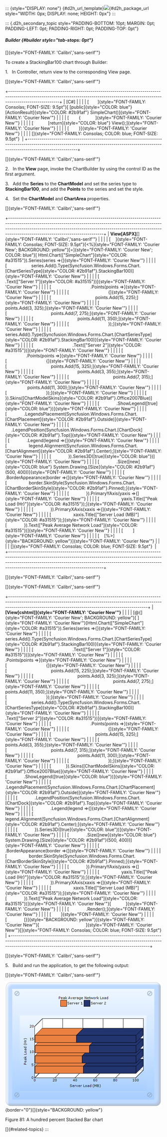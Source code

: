 ::: {style="DISPLAY: none"}
[](ms-xhelp:///?Id=d2h_url_template){#d2h_url_template}![](!package_url!){#d2h_package_url style="WIDTH: 0px; DISPLAY: none; HEIGHT: 0px"}
:::

::: {.d2h_secondary_topic style="PADDING-BOTTOM: 10pt; MARGIN: 0pt; PADDING-LEFT: 0pt; PADDING-RIGHT: 0pt; PADDING-TOP: 0pt"}
##### Builder {#builder style="tab-stops: 0pt"}

[]{style="FONT-FAMILY: 'Calibri','sans-serif'"} 

To create a StackingBar100 chart through Builder:

1.   In Controller, return view to the corresponding View page.

[]{style="FONT-FAMILY: 'Calibri','sans-serif'"} 

+-------------------------------------------------------------------------------------------------------------------------------------------------------------------------------------+
| \[C#\]                                                                                                                                                                              |
|                                                                                                                                                                                     |
| [       ]{style="FONT-FAMILY: Consolas; FONT-SIZE: 9.5pt"}[ [public]{style="COLOR: blue"} [ActionResult]{style="COLOR: #2b91af"} SimpleChart()]{style="FONT-FAMILY: 'Courier New'"} |
|                                                                                                                                                                                     |
| [        {            ]{style="FONT-FAMILY: 'Courier New'"}                                                                                                                         |
|                                                                                                                                                                                     |
| [            [return]{style="COLOR: blue"} View();]{style="FONT-FAMILY: 'Courier New'"}                                                                                             |
|                                                                                                                                                                                     |
| [        }]{style="FONT-FAMILY: 'Courier New'"}                                                                                                                                     |
|                                                                                                                                                                                     |
| []{style="FONT-FAMILY: Consolas; COLOR: blue; FONT-SIZE: 9.5pt"}                                                                                                                    |
+-------------------------------------------------------------------------------------------------------------------------------------------------------------------------------------+

[]{style="FONT-FAMILY: 'Calibri','sans-serif'"} 

2.   In the **View** page, invoke the ChartBuilder by using the control ID as the first argument.

3.   Add the **Series** to the **ChartModel** and set the series type to **StackingBar100**, and add the **Points** to the series and set the style.

4.   Set the **ChartModel** and **ChartArea** properties.

[]{style="FONT-FAMILY: 'Calibri','sans-serif'"} 

+-----------------------------------------------------------------------------------------------------------------------------------------------------------------------------------------------------------------------------------------------------------------------------------------+
| **View\[ASPX\]**[]{style="FONT-FAMILY: 'Calibri','sans-serif'"}                                                                                                                                                                                                                         |
|                                                                                                                                                                                                                                                                                         |
| [    ]{style="FONT-FAMILY: Consolas; FONT-SIZE: 9.5pt"}[\<%]{style="FONT-FAMILY: 'Courier New'; BACKGROUND: yellow"}[=]{style="FONT-FAMILY: 'Courier New'; COLOR: blue"}[ Html.Chart([\"SimpleChart\"]{style="COLOR: #a31515"}).Series(series =\>{]{style="FONT-FAMILY: 'Courier New'"} |
|                                                                                                                                                                                                                                                                                         |
| [                    series.Add().Type(Syncfusion.Windows.Forms.Chart.[ChartSeriesType]{style="COLOR: #2b91af"}.StackingBar100)]{style="FONT-FAMILY: 'Courier New'"}                                                                                                                    |
|                                                                                                                                                                                                                                                                                         |
| [                                .Text([\"Server 1\"]{style="COLOR: #a31515"})]{style="FONT-FAMILY: 'Courier New'"}                                                                                                                                                                     |
|                                                                                                                                                                                                                                                                                         |
| [                                .Points(points =\>]{style="FONT-FAMILY: 'Courier New'"}                                                                                                                                                                                                |
|                                                                                                                                                                                                                                                                                         |
| [                                {]{style="FONT-FAMILY: 'Courier New'"}                                                                                                                                                                                                                 |
|                                                                                                                                                                                                                                                                                         |
| [                                    points.Add(15, 225);]{style="FONT-FAMILY: 'Courier New'"}                                                                                                                                                                                          |
|                                                                                                                                                                                                                                                                                         |
| [                                    points.Add(3, 325);]{style="FONT-FAMILY: 'Courier New'"}                                                                                                                                                                                           |
|                                                                                                                                                                                                                                                                                         |
| [                                    points.Add(7, 275);]{style="FONT-FAMILY: 'Courier New'"}                                                                                                                                                                                           |
|                                                                                                                                                                                                                                                                                         |
| [                                    points.Add(11, 350);]{style="FONT-FAMILY: 'Courier New'"}                                                                                                                                                                                          |
|                                                                                                                                                                                                                                                                                         |
| [                                });]{style="FONT-FAMILY: 'Courier New'"}                                                                                                                                                                                                               |
|                                                                                                                                                                                                                                                                                         |
| [                    series.Add().Type(Syncfusion.Windows.Forms.Chart.[ChartSeriesType]{style="COLOR: #2b91af"}.StackingBar100)]{style="FONT-FAMILY: 'Courier New'"}                                                                                                                    |
|                                                                                                                                                                                                                                                                                         |
| [                                .Text([\"Server 2\"]{style="COLOR: #a31515"})]{style="FONT-FAMILY: 'Courier New'"}                                                                                                                                                                     |
|                                                                                                                                                                                                                                                                                         |
| [                                .Points(points =\>]{style="FONT-FAMILY: 'Courier New'"}                                                                                                                                                                                                |
|                                                                                                                                                                                                                                                                                         |
| [                                {]{style="FONT-FAMILY: 'Courier New'"}                                                                                                                                                                                                                 |
|                                                                                                                                                                                                                                                                                         |
| [                                    points.Add(15, 325);]{style="FONT-FAMILY: 'Courier New'"}                                                                                                                                                                                          |
|                                                                                                                                                                                                                                                                                         |
| [                                    points.Add(3, 355);]{style="FONT-FAMILY: 'Courier New'"}                                                                                                                                                                                           |
|                                                                                                                                                                                                                                                                                         |
| [                                    points.Add(7, 315);]{style="FONT-FAMILY: 'Courier New'"}                                                                                                                                                                                           |
|                                                                                                                                                                                                                                                                                         |
| [                                    points.Add(11, 300);]{style="FONT-FAMILY: 'Courier New'"}                                                                                                                                                                                          |
|                                                                                                                                                                                                                                                                                         |
| [                                });]{style="FONT-FAMILY: 'Courier New'"}                                                                                                                                                                                                               |
|                                                                                                                                                                                                                                                                                         |
| [            }).Skins([ChartModelSkins]{style="COLOR: #2b91af"}.Office2007Blue)]{style="FONT-FAMILY: 'Courier New'"}                                                                                                                                                                    |
|                                                                                                                                                                                                                                                                                         |
| [              .ShowLegend([true]{style="COLOR: blue"})]{style="FONT-FAMILY: 'Courier New'"}                                                                                                                                                                                            |
|                                                                                                                                                                                                                                                                                         |
| [              .LegendsPlacement(Syncfusion.Windows.Forms.Chart.[ChartPlacement]{style="COLOR: #2b91af"}.Outside)]{style="FONT-FAMILY: 'Courier New'"}                                                                                                                                  |
|                                                                                                                                                                                                                                                                                         |
| [              .LegendPosition(Syncfusion.Windows.Forms.Chart.[ChartDock]{style="COLOR: #2b91af"}.Top)]{style="FONT-FAMILY: 'Courier New'"}                                                                                                                                             |
|                                                                                                                                                                                                                                                                                         |
| [              .Legend(legend =\>{]{style="FONT-FAMILY: 'Courier New'"}                                                                                                                                                                                                                 |
|                                                                                                                                                                                                                                                                                         |
| [                  legend.Alignment(Syncfusion.Windows.Forms.Chart.[ChartAlignment]{style="COLOR: #2b91af"}.Center);]{style="FONT-FAMILY: 'Courier New'"}                                                                                                                               |
|                                                                                                                                                                                                                                                                                         |
| [              }).Series3D([true]{style="COLOR: blue"})]{style="FONT-FAMILY: 'Courier New'"}                                                                                                                                                                                            |
|                                                                                                                                                                                                                                                                                         |
| [              .Size([new]{style="COLOR: blue"} System.Drawing.[Size]{style="COLOR: #2b91af"}(500, 400))]{style="FONT-FAMILY: 'Courier New'"}                                                                                                                                           |
|                                                                                                                                                                                                                                                                                         |
| [              .BorderAppearance(border =\>{]{style="FONT-FAMILY: 'Courier New'"}                                                                                                                                                                                                       |
|                                                                                                                                                                                                                                                                                         |
| [                  border.SkinStyle(Syncfusion.Windows.Forms.Chart.[ChartBorderSkinStyle]{style="COLOR: #2b91af"}.Pinned);]{style="FONT-FAMILY: 'Courier New'"}                                                                                                                         |
|                                                                                                                                                                                                                                                                                         |
| [              }).PrimaryYAxis(yaxis =\>{]{style="FONT-FAMILY: 'Courier New'"}                                                                                                                                                                                                          |
|                                                                                                                                                                                                                                                                                         |
| [                  yaxis.Title([\"Peak Load (Hr)\"]{style="COLOR: #a31515"});]{style="FONT-FAMILY: 'Courier New'"}                                                                                                                                                                      |
|                                                                                                                                                                                                                                                                                         |
| [              }).PrimaryXAxis(xaxis =\>{]{style="FONT-FAMILY: 'Courier New'"}                                                                                                                                                                                                          |
|                                                                                                                                                                                                                                                                                         |
| [                  xaxis.Title([\"Server Load (MB)\"]{style="COLOR: #a31515"});]{style="FONT-FAMILY: 'Courier New'"}                                                                                                                                                                    |
|                                                                                                                                                                                                                                                                                         |
| [              }).Text([\"Peak Average Network Load\"]{style="COLOR: #a31515"})]{style="FONT-FAMILY: 'Courier New'"}                                                                                                                                                                    |
|                                                                                                                                                                                                                                                                                         |
| [        ]{style="FONT-FAMILY: 'Courier New'"}                                                                                                                                                                                                                                          |
|                                                                                                                                                                                                                                                                                         |
| [    [%\>]{style="BACKGROUND: yellow"}]{style="FONT-FAMILY: 'Courier New'"}                                                                                                                                                                                                             |
|                                                                                                                                                                                                                                                                                         |
| []{style="FONT-FAMILY: Consolas; COLOR: blue; FONT-SIZE: 9.5pt"}                                                                                                                                                                                                                        |
+-----------------------------------------------------------------------------------------------------------------------------------------------------------------------------------------------------------------------------------------------------------------------------------------+

[]{style="FONT-FAMILY: 'Calibri','sans-serif'"} 

[]{style="FONT-FAMILY: 'Calibri','sans-serif'"} 

+---------------------------------------------------------------------------------------------------------------------------------------------------------------------------------------------------------------------------------+
| **[View\[cshtml\]]{style="FONT-FAMILY: 'Courier New'"}**                                                                                                                                                                        |
|                                                                                                                                                                                                                                 |
| [\@{]{style="FONT-FAMILY: 'Courier New'; BACKGROUND: yellow"}[ ]{style="FONT-FAMILY: 'Courier New'"}[Html.Chart([\"SimpleChart\"]{style="COLOR: #a31515"}).Series(series =\>{]{style="FONT-FAMILY: 'Courier New'"}              |
|                                                                                                                                                                                                                                 |
| [                    series.Add().Type(Syncfusion.Windows.Forms.Chart.[ChartSeriesType]{style="COLOR: #2b91af"}.StackingBar100)]{style="FONT-FAMILY: 'Courier New'"}                                                            |
|                                                                                                                                                                                                                                 |
| [                                .Text([\"Server 1\"]{style="COLOR: #a31515"})]{style="FONT-FAMILY: 'Courier New'"}                                                                                                             |
|                                                                                                                                                                                                                                 |
| [                                .Points(points =\>]{style="FONT-FAMILY: 'Courier New'"}                                                                                                                                        |
|                                                                                                                                                                                                                                 |
| [                                {]{style="FONT-FAMILY: 'Courier New'"}                                                                                                                                                         |
|                                                                                                                                                                                                                                 |
| [                                    points.Add(15, 225);]{style="FONT-FAMILY: 'Courier New'"}                                                                                                                                  |
|                                                                                                                                                                                                                                 |
| [                                    points.Add(3, 325);]{style="FONT-FAMILY: 'Courier New'"}                                                                                                                                   |
|                                                                                                                                                                                                                                 |
| [                                    points.Add(7, 275);]{style="FONT-FAMILY: 'Courier New'"}                                                                                                                                   |
|                                                                                                                                                                                                                                 |
| [                                    points.Add(11, 350);]{style="FONT-FAMILY: 'Courier New'"}                                                                                                                                  |
|                                                                                                                                                                                                                                 |
| [                                });]{style="FONT-FAMILY: 'Courier New'"}                                                                                                                                                       |
|                                                                                                                                                                                                                                 |
| [                    series.Add().Type(Syncfusion.Windows.Forms.Chart.[ChartSeriesType]{style="COLOR: #2b91af"}.StackingBar100)]{style="FONT-FAMILY: 'Courier New'"}                                                            |
|                                                                                                                                                                                                                                 |
| [                                .Text([\"Server 2\"]{style="COLOR: #a31515"})]{style="FONT-FAMILY: 'Courier New'"}                                                                                                             |
|                                                                                                                                                                                                                                 |
| [                                .Points(points =\>]{style="FONT-FAMILY: 'Courier New'"}                                                                                                                                        |
|                                                                                                                                                                                                                                 |
| [                                {]{style="FONT-FAMILY: 'Courier New'"}                                                                                                                                                         |
|                                                                                                                                                                                                                                 |
| [                                    points.Add(15, 325);]{style="FONT-FAMILY: 'Courier New'"}                                                                                                                                  |
|                                                                                                                                                                                                                                 |
| [                                    points.Add(3, 355);]{style="FONT-FAMILY: 'Courier New'"}                                                                                                                                   |
|                                                                                                                                                                                                                                 |
| [                                    points.Add(7, 315);]{style="FONT-FAMILY: 'Courier New'"}                                                                                                                                   |
|                                                                                                                                                                                                                                 |
| [                                    points.Add(11, 300);]{style="FONT-FAMILY: 'Courier New'"}                                                                                                                                  |
|                                                                                                                                                                                                                                 |
| [                                });]{style="FONT-FAMILY: 'Courier New'"}                                                                                                                                                       |
|                                                                                                                                                                                                                                 |
| [            }).Skins([ChartModelSkins]{style="COLOR: #2b91af"}.Office2007Blue)]{style="FONT-FAMILY: 'Courier New'"}                                                                                                            |
|                                                                                                                                                                                                                                 |
| [              .ShowLegend([true]{style="COLOR: blue"})]{style="FONT-FAMILY: 'Courier New'"}                                                                                                                                    |
|                                                                                                                                                                                                                                 |
| [              .LegendsPlacement(Syncfusion.Windows.Forms.Chart.[ChartPlacement]{style="COLOR: #2b91af"}.Outside)]{style="FONT-FAMILY: 'Courier New'"}                                                                          |
|                                                                                                                                                                                                                                 |
| [              .LegendPosition(Syncfusion.Windows.Forms.Chart.[ChartDock]{style="COLOR: #2b91af"}.Top)]{style="FONT-FAMILY: 'Courier New'"}                                                                                     |
|                                                                                                                                                                                                                                 |
| [              .Legend(legend =\>{]{style="FONT-FAMILY: 'Courier New'"}                                                                                                                                                         |
|                                                                                                                                                                                                                                 |
| [                  legend.Alignment(Syncfusion.Windows.Forms.Chart.[ChartAlignment]{style="COLOR: #2b91af"}.Center);]{style="FONT-FAMILY: 'Courier New'"}                                                                       |
|                                                                                                                                                                                                                                 |
| [              }).Series3D([true]{style="COLOR: blue"})]{style="FONT-FAMILY: 'Courier New'"}                                                                                                                                    |
|                                                                                                                                                                                                                                 |
| [              .Size([new]{style="COLOR: blue"} System.Drawing.[Size]{style="COLOR: #2b91af"}(500, 400))]{style="FONT-FAMILY: 'Courier New'"}                                                                                   |
|                                                                                                                                                                                                                                 |
| [              .BorderAppearance(border =\>{]{style="FONT-FAMILY: 'Courier New'"}                                                                                                                                               |
|                                                                                                                                                                                                                                 |
| [                  border.SkinStyle(Syncfusion.Windows.Forms.Chart.[ChartBorderSkinStyle]{style="COLOR: #2b91af"}.Pinned);]{style="FONT-FAMILY: 'Courier New'"}                                                                 |
|                                                                                                                                                                                                                                 |
| [              }).PrimaryYAxis(yaxis =\>{]{style="FONT-FAMILY: 'Courier New'"}                                                                                                                                                  |
|                                                                                                                                                                                                                                 |
| [                  yaxis.Title([\"Peak Load (Hr)\"]{style="COLOR: #a31515"});]{style="FONT-FAMILY: 'Courier New'"}                                                                                                              |
|                                                                                                                                                                                                                                 |
| [              }).PrimaryXAxis(xaxis =\>{]{style="FONT-FAMILY: 'Courier New'"}                                                                                                                                                  |
|                                                                                                                                                                                                                                 |
| [                  xaxis.Title([\"Server Load (MB)\"]{style="COLOR: #a31515"});]{style="FONT-FAMILY: 'Courier New'"}                                                                                                            |
|                                                                                                                                                                                                                                 |
| [              }).Text([\"Peak Average Network Load\"]{style="COLOR: #a31515"})]{style="FONT-FAMILY: 'Courier New'"}[            ]{style="FONT-FAMILY: 'Courier New'"}                                                          |
|                                                                                                                                                                                                                                 |
| [              .Render();]{style="FONT-FAMILY: 'Courier New'"}                                                                                                                                                                  |
|                                                                                                                                                                                                                                 |
| [        ]{style="FONT-FAMILY: 'Courier New'"}                                                                                                                                                                                  |
|                                                                                                                                                                                                                                 |
| [              [}]{style="BACKGROUND: yellow"}]{style="FONT-FAMILY: 'Courier New'"}[                                      ]{style="FONT-FAMILY: 'Courier New'"}[]{style="FONT-FAMILY: Consolas; COLOR: blue; FONT-SIZE: 9.5pt"} |
+---------------------------------------------------------------------------------------------------------------------------------------------------------------------------------------------------------------------------------+

[]{style="FONT-FAMILY: 'Calibri','sans-serif'"} 

5.   Build and run the application, to get the following output:

[]{style="FONT-FAMILY: 'Calibri','sans-serif'"} 

![](ImagesExt/image69_77.png){border="0"}[]{style="BACKGROUND: yellow"}

Figure 81: A hundred percent Stacked Bar chart

[]{#related-topics}
:::
